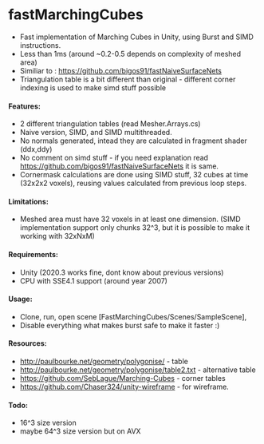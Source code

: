 # fastMarchingCubes
- Fast implementation of Marching Cubes in Unity, using Burst and SIMD instructions.
- Less than 1ms (around ~0.2-0.5 depends on complexity of meshed area)
- Similiar to : https://github.com/bigos91/fastNaiveSurfaceNets
- Triangulation table is a bit different than original - different corner indexing is used to make simd stuff possible

#### Features:
- 2 different triangulation tables (read Mesher.Arrays.cs)
- Naive version, SIMD, and SIMD multithreaded.
- No normals generated, intead they are calculated in fragment shader (ddx,ddy)
- No comment on simd stuff - if you need explanation read https://github.com/bigos91/fastNaiveSurfaceNets it is same.
- Cornermask calculations are done using SIMD stuff, 32 cubes at time (32x2x2 voxels), reusing values calculated from previous loop steps.

#### Limitations:
- Meshed area must have 32 voxels in at least one dimension. (SIMD implementation support only chunks 32^3, but it is possible to make it working with 32xNxM)

#### Requirements:
- Unity (2020.3 works fine, dont know about previous versions)
- CPU with SSE4.1 support (around year 2007)

#### Usage:
- Clone, run, open scene [FastMarchingCubes/Scenes/SampleScene],
- Disable everything what makes burst safe to make it faster :)

#### Resources:
- http://paulbourke.net/geometry/polygonise/ - table
- http://paulbourke.net/geometry/polygonise/table2.txt - alternative table
- https://github.com/SebLague/Marching-Cubes - corner tables
- https://github.com/Chaser324/unity-wireframe - for wireframe.

#### Todo:
 - 16^3 size version
 - maybe 64^3 size version but on AVX
